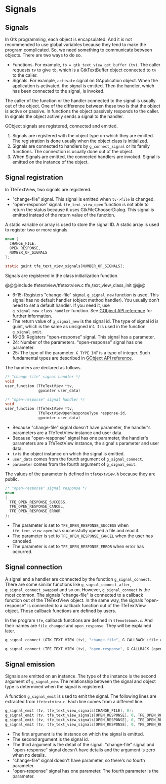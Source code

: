 # Signals

## Signals

In Gtk programming, each object is encapsulated.
And it is not recommended to use global variables because they tend to make the program complicated.
So, we need something to communicate between objects.
There are two ways to do so.

- Functions.
For example, `tb = gtk_text_view_get_buffer (tv)`.
The caller requests `tv` to give `tb`, which is a GtkTextBuffer object connected to `tv` to the caller.
- Signals.
For example, `activate` signal on GApplication object.
When the application is activated, the signal is emitted.
Then the handler, which has been connected to the signal, is invoked.

The caller of the function or the handler connected to the signal is usually out of the object.
One of the difference between these two is that the object is active or passive.
In functions the object passively responds to the caller.
In signals the object actively sends a signal to the handler.

GObject signals are registered, connected and emitted.

1. Signals are registered with the object type on which they are emitted.
The registration is done usually when the object class is initialized.
2. Signals are connected to handlers by `g_connect_signal` or its family functions.
The connection is usually done out of the object.
3. When Signals are emitted, the connected handlers are invoked.
Signal is emitted on the instance of the object.

## Signal registration

In TfeTextView, two signals are registered.

- "change-file" signal.
This signal is emitted when `tv->file` is changed.
- "open-response" signal.
`tfe_text_view_open` function is not able to return the status because it uses GtkFileChooserDialog.
This signal is emitted instead of the return value of the function.

A static variable or array is used to store the signal ID.
A static array is used to register two or more signals.

~~~C
enum {
  CHANGE_FILE,
  OPEN_RESPONSE,
  NUMBER_OF_SIGNALS
};

static guint tfe_text_view_signals[NUMBER_OF_SIGNALS];
~~~

Signals are registered in the class initialization function.

@@@include
tfetextview/tfetextview.c tfe_text_view_class_init
@@@

- 6-15: Registers "change-file" signal.
`g_signal_new` function is used.
This signal has no default handler (object method handler).
You usually don't need to set a default handler.
If you need it, use `g_signal_new_class_handler` function.
See [GObject API reference](https://developer.gnome.org/gobject/stable/gobject-Signals.html#g-signal-new-class-handler) for further information.
- The return value of `g_signal_new` is the signal id.
The type of signal id is guint, which is the same as unsigned int.
It is used in the function `g_signal_emit`.
- 16-26: Registers "open-response" signal.
This signal has a parameter.
- 24: Number of the parameters.
"open-response" signal has one parameter.
- 25: The type of the parameter.
`G_TYPE_INT` is a type of integer.
Such fundamental types are described in [GObject API reference](https://developer.gnome.org/gobject/stable/gobject-Type-Information.html).

The handlers are declared as follows.

~~~C
/* "change-file" signal handler */
void
user_function (TfeTextView *tv,
               gpointer user_data)

/* "open-response" signal handler */
void
user_function (TfeTextView *tv,
               TfeTextViewOpenResponseType response-id,
               gpointer user_data)
~~~

- Because "change-file" signal doesn't have parameter, the handler's parameters are a TfeTextView instance and user data.
- Because "open-response" signal has one parameter, the handler's parameters are a TfeTextView instance, the signal's parameter and user data.
- `tv` is the object instance on which the signal is emitted.
- `user_data` comes from the fourth argument of `g_signal_connect`.
- `parameter` comes from the fourth argument of `g_signal_emit`.

The values of the parameter is defined in `tfetextview.h` because they are public.

~~~C
/* "open-response" signal response */
enum
{
  TFE_OPEN_RESPONSE_SUCCESS,
  TFE_OPEN_RESPONSE_CANCEL,
  TFE_OPEN_RESPONSE_ERROR
};
~~~

- The parameter is set to `TFE_OPEN_RESPONSE_SUCCESS` when `tfe_text_view_open` has successfully opened a file and read it.
- The parameter is set to `TFE_OPEN_RESPONSE_CANCEL` when the user has canceled.
- The parameter is set to `TFE_OPEN_RESPONSE_ERROR` when error has occurred.
 
## Signal connection

A signal and a handler are connected by the function `g_signal_connect`.
There are some similar functions like `g_signal_connect_after`, `g_signal_connect_swapped` and so on.
However, `g_signal_connect` is the most common.
The signals "change-file" is connected to a callback function out of the TfeTextView object.
In the same way, the signals "open-response" is connected to a callback function out of the TfeTextView object.
Those callback functions are defined by users.

In the program `tfe`, callback functions are defined in `tfenotebook.c`.
And their names are `file_changed` and `open_response`.
They will be explained later.

~~~C
g_signal_connect (GTK_TEXT_VIEW (tv), "change-file", G_CALLBACK (file_changed), nb);

g_signal_connect (TFE_TEXT_VIEW (tv), "open-response", G_CALLBACK (open_response), nb);
~~~

## Signal emission

Signals are emitted on an instance.
The type of the instance is the second argument of `g_signal_new`.
The relationship between the signal and object type is determined when the signal is registered.

A function `g_signal_emit` is used to emit the signal.
The following lines are extracted from `tfetextview.c`.
Each line comes from a different line.

~~~C
g_signal_emit (tv, tfe_text_view_signals[CHANGE_FILE], 0);
g_signal_emit (tv, tfe_text_view_signals[OPEN_RESPONSE], 0, TFE_OPEN_RESPONSE_SUCCESS);
g_signal_emit (tv, tfe_text_view_signals[OPEN_RESPONSE], 0, TFE_OPEN_RESPONSE_CANCEL);
g_signal_emit (tv, tfe_text_view_signals[OPEN_RESPONSE], 0, TFE_OPEN_RESPONSE_ERROR);
~~~

- The first argument is the instance on which the signal is emitted.
- The second argument is the signal id.
- The third argument is the detail of the signal.
"change-file" signal and "open-response" signal doesn't have details and the argument is zero when no details.
- "change-file" signal doesn't have parameter, so there's no fourth parameter.
- "open-response" signal has one parameter.
The fourth parameter is the parameter.

